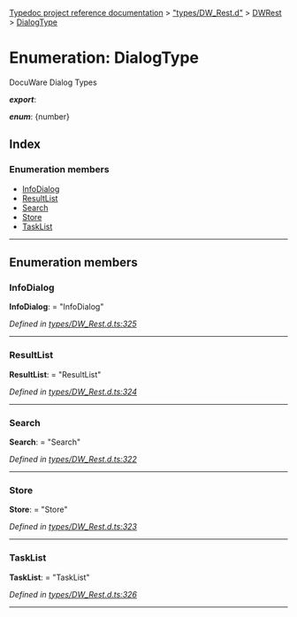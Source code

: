 [Typedoc project reference documentation](../README.md) > ["types/DW_Rest.d"](../modules/_types_dw_rest_d_.md) > [DWRest](../modules/_types_dw_rest_d_.dwrest.md) > [DialogType](../enums/_types_dw_rest_d_.dwrest.dialogtype.md)

# Enumeration: DialogType

DocuWare Dialog Types

*__export__*: 

*__enum__*: {number}

## Index

### Enumeration members

* [InfoDialog](_types_dw_rest_d_.dwrest.dialogtype.md#infodialog)
* [ResultList](_types_dw_rest_d_.dwrest.dialogtype.md#resultlist)
* [Search](_types_dw_rest_d_.dwrest.dialogtype.md#search)
* [Store](_types_dw_rest_d_.dwrest.dialogtype.md#store)
* [TaskList](_types_dw_rest_d_.dwrest.dialogtype.md#tasklist)

---

## Enumeration members

<a id="infodialog"></a>

###  InfoDialog

**InfoDialog**:  = "InfoDialog"

*Defined in [types/DW_Rest.d.ts:325](https://github.com/DocuWare/REST-Sample-TS/blob/22cf36b/src/types/DW_Rest.d.ts#L325)*

___
<a id="resultlist"></a>

###  ResultList

**ResultList**:  = "ResultList"

*Defined in [types/DW_Rest.d.ts:324](https://github.com/DocuWare/REST-Sample-TS/blob/22cf36b/src/types/DW_Rest.d.ts#L324)*

___
<a id="search"></a>

###  Search

**Search**:  = "Search"

*Defined in [types/DW_Rest.d.ts:322](https://github.com/DocuWare/REST-Sample-TS/blob/22cf36b/src/types/DW_Rest.d.ts#L322)*

___
<a id="store"></a>

###  Store

**Store**:  = "Store"

*Defined in [types/DW_Rest.d.ts:323](https://github.com/DocuWare/REST-Sample-TS/blob/22cf36b/src/types/DW_Rest.d.ts#L323)*

___
<a id="tasklist"></a>

###  TaskList

**TaskList**:  = "TaskList"

*Defined in [types/DW_Rest.d.ts:326](https://github.com/DocuWare/REST-Sample-TS/blob/22cf36b/src/types/DW_Rest.d.ts#L326)*

___

